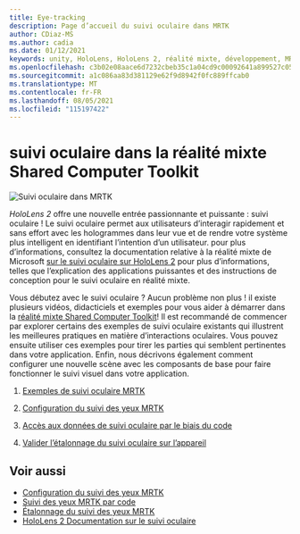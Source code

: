 ```yaml
---
title: Eye-tracking
description: Page d’accueil du suivi oculaire dans MRTK
author: CDiaz-MS
ms.author: cadia
ms.date: 01/12/2021
keywords: unity, HoloLens, HoloLens 2, réalité mixte, développement, MRTK, EyeTracking,
ms.openlocfilehash: c3b02e08aace6d7232cbeb35c1a04cd9c00092641a899527c05b4518b7cb7402
ms.sourcegitcommit: a1c086aa83d381129e62f9d8942f0fc889ffcab0
ms.translationtype: MT
ms.contentlocale: fr-FR
ms.lasthandoff: 08/05/2021
ms.locfileid: "115197422"
---
```

# <a name="eye-tracking-in-the-mixed-reality-toolkit"></a>suivi oculaire dans la réalité mixte Shared Computer Toolkit

![Suivi oculaire dans MRTK](../../images/eye-tracking/mrtk_et_compilation.png)

_HoloLens 2_ offre une nouvelle entrée passionnante et puissante : suivi oculaire !
Le suivi oculaire permet aux utilisateurs d’interagir rapidement et sans effort avec les hologrammes dans leur vue et de rendre votre système plus intelligent en identifiant l’intention d’un utilisateur. pour plus d’informations, consultez la documentation relative à la réalité mixte de Microsoft [sur le suivi oculaire sur HoloLens 2](/windows/mixed-reality/eye-tracking) pour plus d’informations, telles que l’explication des applications puissantes et des instructions de conception pour le suivi oculaire en réalité mixte.

Vous débutez avec le suivi oculaire ? Aucun problème non plus ! il existe plusieurs vidéos, didacticiels et exemples pour vous aider à démarrer dans la [réalité mixte Shared Computer Toolkit](https://github.com/Microsoft/MixedRealityToolkit-Unity)!
Il est recommandé de commencer par explorer certains des exemples de suivi oculaire existants qui illustrent les meilleures pratiques en matière d’interactions oculaires. Vous pouvez ensuite utiliser ces exemples pour tirer les parties qui semblent pertinentes dans votre application. Enfin, nous décrivons également comment configurer une nouvelle scène avec les composants de base pour faire fonctionner le suivi visuel dans votre application.

1. [Exemples de suivi oculaire MRTK](../../example-scenes/eye-tracking-examples-overview.md)

2. [Configuration du suivi des yeux MRTK](eye-tracking-basic-setup.md)

3. [Accès aux données de suivi oculaire par le biais du code](eye-tracking-eye-gaze-provider.md)

4. [Valider l’étalonnage du suivi oculaire sur l’appareil](eye-tracking-is-user-calibrated.md)

## <a name="see-also"></a>Voir aussi

- [Configuration du suivi des yeux MRTK](eye-tracking-basic-setup.md)
- [Suivi des yeux MRTK par code](eye-tracking-eye-gaze-provider.md)
- [Étalonnage du suivi des yeux MRTK](eye-tracking-is-user-calibrated.md)
- [HoloLens 2 Documentation sur le suivi oculaire](/windows/mixed-reality/eye-tracking)